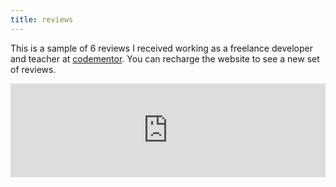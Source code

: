 ```yaml
---
title: reviews
---
```

This is a sample of 6 reviews I received working as a freelance developer and teacher at [codementor](https://www.codementor.io/@mathiasgatti). You can recharge the website to see a new set of reviews.




<iframe src="https://reviews.mathigatti.com/" frameBorder="0" scrolling="no" width="100%" id="ifrm"></iframe>


<script type="text/javascript">
let frame = document.getElementById('ifrm');
frame.contentWindow.postMessage(1, 'https://mathigatti.com');

window.addEventListener('message', event => {
    // IMPORTANT: check the origin of the data! 
    if (event.origin.includes('mathigatti.com')) {
        // The data was sent from your site.
        // Data sent with postMessage is stored in event.data:
        console.log(event.data); 
    } else {
        // The data was NOT sent from your site! 
        // Be careful! Do not use it. This else branch is
        // here just for clarity, you usually shouldn't need it.
        return; 
    } 
});

function getDocHeight(doc) {
    doc = doc || document;
    var body = doc.body, html = doc.documentElement;
    var height = Math.max( body.scrollHeight, body.offsetHeight, 
        html.clientHeight, html.scrollHeight, html.offsetHeight );
    return height;
}

function setIframeHeight(id) {
    var ifrm = document.getElementById(id);
    var doc = ifrm.contentDocument? ifrm.contentDocument: 
        ifrm.contentWindow.document;
    ifrm.style.visibility = 'hidden';
    ifrm.style.height = "10px";
    ifrm.style.height = getDocHeight( doc ) + 4 + "px";
    ifrm.style.visibility = 'visible';
}

document.getElementById('ifrm').onload = function() {
    setIframeHeight(this.id);
}
</script>
